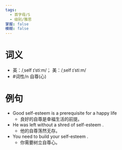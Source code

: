 ```yaml
---
tags:
  - 首字母/S
  - 级别/雅思
掌握: false
模糊: false
---
```

# 词义
- 英：/ˌself ɪˈstiːm/； 美：/ˌself ɪˈstiːm/
- #词性/n  自尊(心)
# 例句
- Good self-esteem is a prerequisite for a happy life
	- 良好的自尊是幸福生活的前提。
- He was left without a shred of self-esteem .
	- 他的自尊荡然无存。
- You need to build your self-esteem .
	- 你需要树立自尊心。
